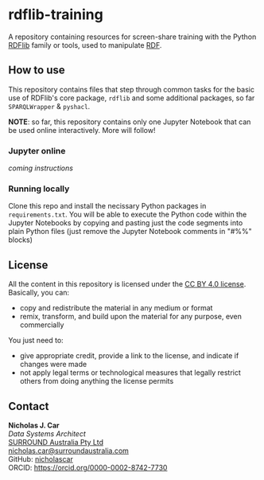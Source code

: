 # rdflib-training
A repository containing resources for screen-share training with the Python [RDFlib](https://github.com/RDFLib/rdflib) family or tools, used to manipulate [RDF](https://www.w3.org/RDF/).

## How to use
This repository contains files that step through common tasks for the basic use of RDFlib's core package, `rdflib` and some additional packages, so far `SPARQLWrapper` & `pyshacl`.

**NOTE**: so far, this repository contains only one Jupyter Notebook that can be used online interactively. More will follow!

### Jupyter online
*coming instructions*

### Running locally
Clone this repo and install the necissary Python packages in `requirements.txt`. You will be able to execute the Python code within the Jupyter Notebooks by copying and pasting just the code segments into plain Python files (just remove the Jupyter Notebook comments in "#%%" blocks)


## License
All the content in this repository is licensed under the [CC BY 4.0 license](https://creativecommons.org/licenses/by/4.0/). Basically, you can:

* copy and redistribute the material in any medium or format 
* remix, transform, and build upon the material for any purpose, even commercially

You just need to:

* give appropriate credit, provide a link to the license, and indicate if changes were made
* not apply legal terms or technological measures that legally restrict others from doing anything the license permits


## Contact
**Nicholas J. Car**  
*Data Systems Architect*  
[SURROUND Australia Pty Ltd](https://surroundaustralia.com)  
<nicholas.car@surroundaustralia.com>  
GitHub: [nicholascar](https://github.com/nicholascar)  
ORCID: <https://orcid.org/0000-0002-8742-7730>  
